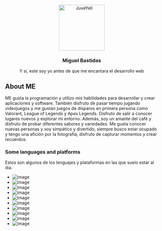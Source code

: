 

<!-- PROJECT LOGO -->
<br />
<div align="center">
  <a href="https://avatars.githubusercontent.com/u/75141067?v=4">
    <img src="https://mm.answernet.com/api/v4/users/bpgwsag9jpbdxnw4i3f9gxewao/image?_=1673038655658" alt="JuveYell" width="150px">
  </a>

  <h3 align="center">Miguel Bastidas</h3>

  <p align="center">
    Y si, este soy yo antes de que me encantara el desarrollo web
</div>



<!-- ABOUT THE PROJECT -->
## About ME

ME gusta la programación y utilizo mis habilidades para desarrollar y crear aplicaciones y software. También disfruto de pasar tiempo jugando videojuegos y me gustan juegos de disparos en primera persona como Valorant, League of Legends y Apex Legends. Disfruto de salir a conocer lugares nuevos y explorar mi entorno. Además, soy un amante del café y disfruto de probar diferentes sabores y variedades. Me gusta conocer nuevas personas y soy simpático y divertido, siempre busco estar ocupado y tengo una afición por la fotografía, disfruto de capturar momentos y crear recuerdos.



### Some languages and platforms

Estos son algunos de los lenguajes y plataformas en las que suelo estar al dia. 


* ![image](https://img.shields.io/badge/MongoDB-4EA94B?style=for-the-badge&logo=mongodb&logoColor=white)
* ![image](https://img.shields.io/badge/C%23-239120?style=for-the-badge&logo=c-sharp&logoColor=white)
* ![image](https://img.shields.io/badge/CSS3-1572B6?style=for-the-badge&logo=css3&logoColor=white)
* ![image](https://img.shields.io/badge/HTML5-E34F26?style=for-the-badge&logo=html5&logoColor=white)
* ![image](https://img.shields.io/badge/JavaScript-323330?style=for-the-badge&logo=javascript&logoColor=F7DF1E)
* ![image](https://img.shields.io/badge/json-5E5C5C?style=for-the-badge&logo=json&logoColor=white)
* ![image](https://img.shields.io/badge/Python-FFD43B?style=for-the-badge&logo=python&logoColor=blue)
* ![image](https://img.shields.io/badge/eslint-3A33D1?style=for-the-badge&logo=eslint&logoColor=white)
* ![image](https://img.shields.io/badge/Debian-A81D33?style=for-the-badge&logo=debian&logoColor=white)
* ![image](https://img.shields.io/badge/Discord-5865F2?style=for-the-badge&logo=discord&logoColor=white)


